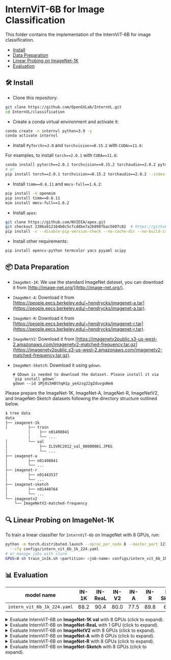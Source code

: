 # InternViT-6B for Image Classification

This folder contains the implementation of the InternViT-6B for image classification.

<!-- TOC -->

- [Install](#install)
- [Data Preparation](#data-preparation)
- [Linear Probing on ImageNet-1K](#linear-probing-on-imagenet-1k)
- [Evaluation](#evaluation)

<!-- TOC -->

## 🛠️ Install

- Clone this repository:

```bash
git clone https://github.com/OpenGVLab/InternVL.git
cd InternVL/classification
```

- Create a conda virtual environment and activate it:

```bash
conda create -n internvl python=3.9 -y
conda activate internvl
```

- Install `PyTorch>=2.0` and `torchvision>=0.15.2` with `CUDA>=11.6`:

For examples, to install `torch==2.0.1` with `CUDA==11.8`:

```bash
conda install pytorch==2.0.1 torchvision==0.15.2 torchaudio==2.0.2 pytorch-cuda=11.8 -c pytorch -c nvidia
# or
pip install torch==2.0.1 torchvision==0.15.2 torchaudio==2.0.2 --index-url https://download.pytorch.org/whl/cu118
```

- Install `timm==0.6.11` and `mmcv-full==1.6.2`:

```bash
pip install -U openmim
pip install timm==0.6.11
mim install mmcv-full==1.6.2
```

- Install `apex`:

```bash
git clone https://github.com/NVIDIA/apex.git
git checkout 2386a912164b0c5cfcd8be7a2b890fbac5607c82  # https://github.com/NVIDIA/apex/issues/1735
pip install -v --disable-pip-version-check --no-cache-dir --no-build-isolation --config-settings "--build-option=--cpp_ext" --config-settings "--build-option=--cuda_ext" ./
```

- Install other requirements:

```bash
pip install opencv-python termcolor yacs pyyaml scipy
```

## 📦 Data Preparation

- `ImageNet-1K`: We use the standard ImageNet dataset, you can download it from [http://image-net.org/](http://image-net.org/).
- `ImageNet-A`: Download it from [https://people.eecs.berkeley.edu/~hendrycks/imagenet-a.tar](https://people.eecs.berkeley.edu/~hendrycks/imagenet-a.tar).
- `ImageNet-R`: Download it from [https://people.eecs.berkeley.edu/~hendrycks/imagenet-r.tar](https://people.eecs.berkeley.edu/~hendrycks/imagenet-r.tar).
- `ImageNetV2`: Download it from [https://imagenetv2public.s3-us-west-2.amazonaws.com/imagenetv2-matched-frequency.tar.gz](https://imagenetv2public.s3-us-west-2.amazonaws.com/imagenetv2-matched-frequency.tar.gz).
- `ImageNet-Sketch`: Download it using `gdown`.
  
  ```shell
  # GDown is needed to download the dataset. Please install it via `pip install gdown`
  gdown --id 1Mj0i5HBthqH1p_yeXzsg22gZduvgoNeA
  ```

Please prepare the ImageNet-1K, ImageNet-A, ImageNet-R, ImageNetV2, and ImageNet-Sketch datasets following the directory structure outlined below.

```bash
$ tree data
data
├── imagenet-1k
│         ├── train
          │    ├── n01498041
          │    └── ...
│         └── val
│              ├── ILSVRC2012_val_00000001.JPEG
│              └── ...
├── imagenet-a
│         ├── n01498041
│         └── ...
├── imagenet-r
│         ├── n01443537
│         └── ...
├── imagenet-sketch
│         ├── n01440764
│         └── ...
└── imagenetv2
    └── ImageNetV2-matched-frequency
```

## 🔍 Linear Probing on ImageNet-1K

To train a linear classifier for `InternViT-6b` on ImageNet with 8 GPUs, run:

```bash
python -m torch.distributed.launch --nproc_per_node 8 --master_port 12345 main.py \
  --cfg configs/intern_vit_6b_1k_224.yaml
# or manage jobs with slurm
GPUS=8 sh train_in1k.sh <partition> <job-name> configs/intern_vit_6b_1k_224.yaml --launcher slurm
```

## 📊 Evaluation

| model name                  | IN-1K | IN-ReaL | IN-V2 | IN-A | IN-R | IN-Sketch |                              download                               |
| --------------------------- | :---: | :-----: | :---: | :--: | :--: | :-------: | :-----------------------------------------------------------------: |
| `intern_vit_6b_1k_224.yaml` | 88.2  |  90.4   | 80.0  | 77.5 | 89.8 |   69.1    | [ckpt](./) \| [log](./work_dirs/intern_vit_6b_1k_224/log_rank0.txt) |

<details>
  <summary>Evaluate InternViT-6B on <b>ImageNet-1K val</b> with 8 GPUs (click to expand).</summary>

```bash
python -m torch.distributed.launch --nproc_per_node 8 --master_port 12345 main.py --eval \
    --cfg configs/intern_vit_6b_1k_224.yaml --resume pretrained/intern_vit_6b_224px_head.pth
# or manage jobs with slurm
GPUS=8 sh train_in1k.sh <partition> <job-name> configs/intern_vit_6b_1k_224.yaml --eval \
    --resume pretrained/intern_vit_6b_224px_head.pth --launcher slurm
```

Expected results:

```
 * Acc@1 88.230 Acc@5 98.474
Accuracy of the network on the 50000 test images: 88.2%
```

</details>

<details>
  <summary>Evaluate InternViT-6B on <b>ImageNet-ReaL</b> with 1 GPU (click to expand).</summary>

```bash
python -m torch.distributed.launch --nproc_per_node 1 --master_port 12345 main.py --eval \
    --cfg configs/intern_vit_6b_1k_224_test_imagenet_real.yaml --resume pretrained/intern_vit_6b_224px_head.pth
# or manage jobs with slurm
GPUS=1 GPUS_PER_NODE=1 sh train_in1k.sh <partition> <job-name> configs/intern_vit_6b_1k_224_test_imagenet_real.yaml --eval \
    --resume pretrained/intern_vit_6b_224px_head.pth --launcher slurm
```

Expected results:

```
* ReaL Acc@1 90.439 Acc@5 98.572 loss 0.605
ReaL Accuracy of the network on the 50000 test images: 90.4%
```

</details>

<details>
  <summary>Evaluate InternViT-6B on <b>ImageNetV2</b> with 8 GPUs (click to expand).</summary>

```bash
python -m torch.distributed.launch --nproc_per_node 8 --master_port 12345 main.py --eval \
    --cfg configs/intern_vit_6b_1k_224_test_imagenetv2.yaml --resume pretrained/intern_vit_6b_224px_head.pth
# or manage jobs with slurm
GPUS=8 sh train_in1k.sh <partition> <job-name> configs/intern_vit_6b_1k_224_test_imagenetv2.yaml --eval \
    --resume pretrained/intern_vit_6b_224px_head.pth --launcher slurm
```

Expected results:

```
 * Acc@1 79.960 Acc@5 95.340
Accuracy of the network on the 10000 test images: 80.0%
```

</details>

<details>
  <summary>Evaluate InternViT-6B on <b>ImageNet-A</b> with 8 GPUs (click to expand).</summary>

```bash
python -m torch.distributed.launch --nproc_per_node 8 --master_port 12345 main.py --eval \
    --cfg configs/intern_vit_6b_1k_224_test_imagenet_a.yaml --resume pretrained/intern_vit_6b_224px_head.pth
# or manage jobs with slurm
GPUS=8 sh train_in1k.sh <partition> <job-name> configs/intern_vit_6b_1k_224_test_imagenet_a.yaml --eval \
    --resume pretrained/intern_vit_6b_224px_head.pth --launcher slurm
```

Expected results:

```
 * Acc@1 77.479 Acc@5 92.724
Accuracy of the network on the 7500 test images: 77.5%
```

</details>

<details>
  <summary>Evaluate InternViT-6B on <b>ImageNet-R</b> with 8 GPUs (click to expand).</summary>

```bash
python -m torch.distributed.launch --nproc_per_node 8 --master_port 12345 main.py --eval \
    --cfg configs/intern_vit_6b_1k_224_test_imagenet_r.yaml --resume pretrained/intern_vit_6b_224px_head.pth
# or manage jobs with slurm
GPUS=8 sh train_in1k.sh <partition> <job-name> configs/intern_vit_6b_1k_224_test_imagenet_r.yaml --eval \
    --resume pretrained/intern_vit_6b_224px_head.pth --launcher slurm
```

Expected results:

```
 * Acc@1 89.783 Acc@5 97.023
Accuracy of the network on the 30000 test images: 89.8%
```

</details>

<details>
  <summary>Evaluate InternViT-6B on <b>ImageNet-Sketch</b> with 8 GPUs (click to expand).</summary>

```bash
python -m torch.distributed.launch --nproc_per_node 8 --master_port 12345 main.py --eval \
    --cfg configs/intern_vit_6b_1k_224_test_imagenet_sketch.yaml --resume pretrained/intern_vit_6b_224px_head.pth
# or manage jobs with slurm
GPUS=8 sh train_in1k.sh <partition> <job-name> configs/intern_vit_6b_1k_224_test_imagenet_sketch.yaml --eval \
    --resume pretrained/intern_vit_6b_224px_head.pth --launcher slurm
```

Expected results:

```
 * Acc@1 69.102 Acc@5 88.333
Accuracy of the network on the 50889 test images: 69.1%
```

</details>
